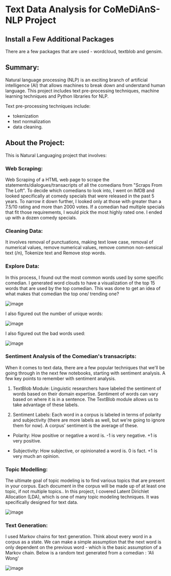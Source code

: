 # Text Data Analysis for CoMeDiAnS- NLP Project


## Install a Few Additional Packages

There are a few packages that are used -  wordcloud, textblob and gensim.

## Summary:
Natural language processing (NLP) is an exciting branch of artificial intelligence (AI) that allows machines to break down and understand human language. This project includes text pre-processing techniques, machine learning techniques and Python libraries for  NLP. 

Text pre-processing techniques include:

* tokenization
* text normalization
* data cleaning. 

## About the Project:

This is Natural Languaging project that involves:

### Web Scraping:

Web Scraping of a HTML web page to scrape the statements/dialogues/transacripts of all the comedians from "Scraps From The Loft". To decide which comedians to look into, I went on IMDB and looked specifically at comedy specials that were released in the past 5 years. To narrow it down further, I looked only at those with greater than a 7.5/10 rating and more than 2000 votes. If a comedian had multiple specials that fit those requirements, I would pick the most highly rated one. I ended up with a dozen comedy specials.

### Cleaning Data: 

It involves removal of punctuations, making text lowe case, removal of numerical values, remove numerical values, remove common non-sensical text (/n), Tokenize text and Remove stop words.

### Explore Data: 

In this process, I found out the most common words used by some specific comedian. I generated word clouds to have a visualization of the top 15 words that are used by the top comedian. This was done to get an idea of what makes that comedian the top one/ trending one? 

![image](https://user-images.githubusercontent.com/54689111/82752827-c852ae00-9d8e-11ea-80e2-8839572cd9b4.png)

I also figured out the number of unique words:

![image](https://user-images.githubusercontent.com/54689111/82752837-e1f3f580-9d8e-11ea-8e7b-156f9c9a855d.png)

I also figured out the bad words used:

![image](https://user-images.githubusercontent.com/54689111/82752856-018b1e00-9d8f-11ea-8e94-3c6711d8a2c0.png)


### Sentiment Analysis of the Comedian's transacripts:

When it comes to text data, there are a few popular techniques that we'll be going through in the next few notebooks, starting with sentiment analysis. A few key points to remember with sentiment analysis.

1. TextBlob Module: Linguistic researchers have labeled the sentiment of words based on their domain expertise. Sentiment of words can vary based on where it is in a sentence. The TextBlob module allows us to take advantage of these labels.

2. Sentiment Labels: Each word in a corpus is labeled in terms of polarity and subjectivity (there are more labels as well, but we're going to ignore them for now). A corpus' sentiment is the average of these.

* Polarity: How positive or negative a word is. -1 is very negative. +1 is very positive.

* Subjectivity: How subjective, or opinionated a word is. 0 is fact. +1 is very much an opinion.

### Topic Modelling:

The ultimate goal of topic modeling is to find various topics that are present in your corpus. Each document in the corpus will be made up of at least one topic, if not multiple topics.. In this project, I covered Latent Dirichlet Allocation (LDA), which is one of many topic modeling techniques. It was specifically designed for text data.

![image](https://user-images.githubusercontent.com/54689111/82752945-b8879980-9d8f-11ea-9935-f9b4cf60e1ae.png)

### Text Generation:

I used Markov chains for text generation. Think about every word in a corpus as a state. We can make a simple assumption that the next word is only dependent on the previous word - which is the basic assumption of a Markov chain. Below is a random text generated from a comedian : 'Ali Wong'

![image](https://user-images.githubusercontent.com/54689111/82752984-13b98c00-9d90-11ea-8780-f402037c51ad.png)
